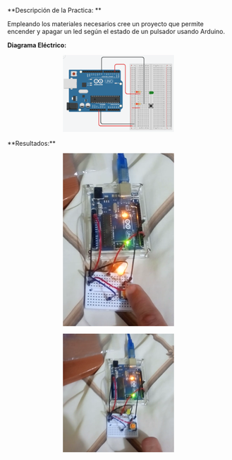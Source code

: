 
**Descripción de la Practica: **

Empleando los materiales necesarios cree un proyecto que permite encender y apagar un led según el estado de un pulsador usando Arduino.

**Diagrama Eléctrico:** 

<p align="center"><img src="3.LedConPulsador/Diagrama3.png" alt="Diagrama3" width="50%" /></p>
**Resultados:**

<p align="center"><img src="3.LedConPulsador/Screenshot_20191019-195732.png" alt="Diagrama3" width="50%" /></p>

<p align="center"><img src="3.LedConPulsador/Screenshot_20191019-195735.png" alt="Diagrama3" width="50%" /></p>